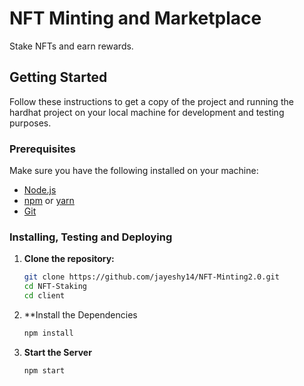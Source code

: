 # NFT Minting and Marketplace

Stake NFTs and earn rewards.


## Getting Started

Follow these instructions to get a copy of the project and running the hardhat project on your local machine for development and testing purposes.

### Prerequisites

Make sure you have the following installed on your machine:

- [Node.js](https://nodejs.org/)
- [npm](https://www.npmjs.com/) or [yarn](https://yarnpkg.com/)
- [Git](https://git-scm.com/)

### Installing, Testing and Deploying

1. **Clone the repository:**

   ```sh
   git clone https://github.com/jayeshy14/NFT-Minting2.0.git
   cd NFT-Staking
   cd client

2. **Install the Dependencies
    ```sh
    npm install

3. **Start the Server**

   ```sh
   npm start 



